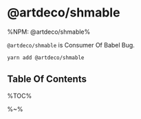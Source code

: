 # @artdeco/shmable

%NPM: @artdeco/shmable%

`@artdeco/shmable` is Consumer Of Babel Bug.

```sh
yarn add @artdeco/shmable
```

## Table Of Contents

%TOC%

%~%